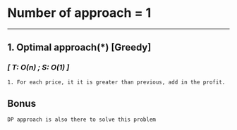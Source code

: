 # Number of approach = 1

---

## 1. Optimal approach(*) [Greedy]

### *[ T: O(n) ; S: O(1) ]*

    1. For each price, it it is greater than previous, add in the profit.

## Bonus
    DP approach is also there to solve this problem

